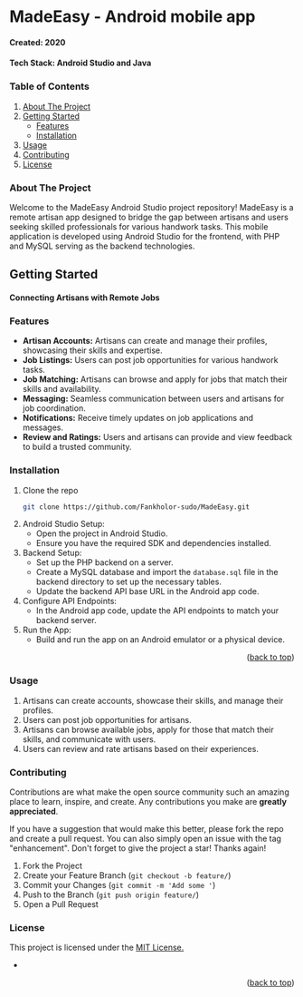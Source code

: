 # MadeEasy - Android mobile app

#### Created: 2020
#### Tech Stack: Android Studio and Java

<!-- TABLE OF CONTENTS -->
### Table of Contents
<ol>
  <li>
    <a href="#about-the-project">About The Project</a>
  </li>
  <li>
    <a href="#getting-started">Getting Started</a>
    <ul>
      <li><a href="#features">Features</a></li>
      <li><a href="#installation">Installation</a></li>
    </ul>
  </li>
  <li><a href="#usage">Usage</a></li>
  <li><a href="#contributing">Contributing</a></li>
  <li><a href="#license">License</a></li>
</ol>


### About The Project

Welcome to the MadeEasy Android Studio project repository! MadeEasy is a remote artisan app designed to bridge the gap 
between artisans and users seeking skilled professionals for various handwork tasks. 
This mobile application is developed using Android Studio for the frontend, with PHP and MySQL serving as the backend technologies.

## Getting Started
#### Connecting Artisans with Remote Jobs

### Features
* <b>Artisan Accounts:</b> Artisans can create and manage their profiles, showcasing their skills and expertise.
* <b>Job Listings:</b> Users can post job opportunities for various handwork tasks.
* <b>Job Matching:</b> Artisans can browse and apply for jobs that match their skills and availability.
* <b>Messaging:</b> Seamless communication between users and artisans for job coordination.
* <b>Notifications:</b> Receive timely updates on job applications and messages.
* <b>Review and Ratings:</b> Users and artisans can provide and view feedback to build a trusted community.


### Installation
1. Clone the repo
   ```sh
   git clone https://github.com/Fankholor-sudo/MadeEasy.git
   ```
2. Android Studio Setup:
   * Open the project in Android Studio.
   * Ensure you have the required SDK and dependencies installed.
3. Backend Setup:
   * Set up the PHP backend on a server.
   * Create a MySQL database and import the `database.sql` file in the backend directory to set up the necessary tables.
   * Update the backend API base URL in the Android app code.
4. Configure API Endpoints:
   * In the Android app code, update the API endpoints to match your backend server.
5. Run the App:
   * Build and run the app on an Android emulator or a physical device.
     
  
<p align="right">(<a href="#top">back to top</a>)</p>

### Usage

1. Artisans can create accounts, showcase their skills, and manage their profiles.
2. Users can post job opportunities for artisans.
3. Artisans can browse available jobs, apply for those that match their skills, and communicate with users.
4. Users can review and rate artisans based on their experiences.

<!-- CONTRIBUTING -->

### Contributing

Contributions are what make the open source community such an amazing place to learn, inspire, and create. Any contributions you make are **greatly appreciated**.

If you have a suggestion that would make this better, please fork the repo and create a pull request. You can also simply open an issue with the tag "enhancement".
Don't forget to give the project a star! Thanks again!

1. Fork the Project
2. Create your Feature Branch (`git checkout -b feature/`)
3. Commit your Changes (`git commit -m 'Add some '`)
4. Push to the Branch (`git push origin feature/`)
5. Open a Pull Request

<!-- LICENSE -->

### License
<p>This project is licensed under the <a href="https://opensource.org/license/ecl-1-0/">MIT License.</a></p>


- []()

<p align="right">(<a href="#top">back to top</a>)</p>



